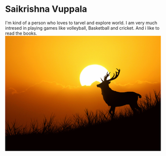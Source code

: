 # Saikrishna Vuppala
I'm kind of a person who loves to tarvel and explore world. I am very much intresed in playing games like volleyball, Basketball and cricket. And i like to read the books.
![My Image](Image.jpg)